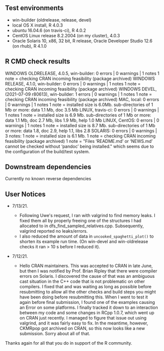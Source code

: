 ## Test environments

* win-builder (oldrelease, release, devel)
* local OS X install, R 4.0.3
* ubuntu 16.04.6 (on travis-ci), R 4.0.2
* CentOS Linux release 8.2.2004 (on my cluster), 4.0.3 
* Oracle Solaris 10, x86, 32 bit, R release, Oracle Developer Studio 12.6 (on rhub), R 4.1.0


## R CMD check results

WINDOWS OLDRELEASE, 4.0.5, win-builder: 0 errors | 0 warnings | 1 notes
  1 note = checking CRAN incoming feasibility (package archived)
WINDOWS RELEASE, 4.1.0, win-builder: 0 errors | 0 warnings | 1 notes
  1 note = checking CRAN incoming feasibility (package archived)
WINDOWS DEVEL, (2021-07-09 r80613), win-builder: 1 errors | 0 warnings | 1 notes
  1 note = checking CRAN incoming feasibility (package archived)
MAC, local: 0 errors | 0 warnings | 1 notes
  1 note =  installed size is 6.0Mb. sub-directories of 1 Mb or more: data 1.1 Mb, doc 3.5 Mb
LINUX, travis-ci: 0 errors | 0 warnings | 1 notes
  1 note = installed size is 6.9 Mb. sub-directories of 1 Mb or more: data 1.1 Mb, doc 2.7 Mb, libs 1.9 Mb, help 1.0 Mb
LINUX, CentOS: 0 errors | 0 warnings | 1 notes
  1 note = installed size is 8.7 Mb. sub-directories of 1 Mb or more: data 1.8, doc 2.9, help 1.1, libs 2.8
SOLARIS: 0 errors | 0 warnings | 3 notes:
  1 note = installed size is 6.1 Mb.
  1 note = checking CRAN incoming feasibility (package archived)
  1 note = "Files ‘README.md’ or ‘NEWS.md’ cannot be checked without ‘pandoc’ being installed."
      which seems due to the configuration of the build/test system.



## Downstream dependencies

Currently no known reverse dependencies

## User Notices

* 7/13/21. 
    - Following Uwe's request, I ran with valgrind to find memory leaks. I fixed
    them all by properly freeing one of the structures I had allocated to in
    dfs_find_sampled_relatives.cpp.  Subsequently, valgrind reported no leaks/errors.
    - I also reduced the amount of data in `uncooked_spaghetti_plot()` to shorten
    its example run time.  (On win-devel and win-oldrelease checks it ran > 10 s before
    I reduced it).

* 7/12/21. 
    - Hello CRAN maintainers.  This was accepted to CRAN in late June, but then
    I was notified by Prof. Brian Ripley that there were compiler errors on Solaris.
    I discovered the cause of that was an ambiguous cast situation in the C++ code that
    is not problematic on other compilers.  I fixed that and was waiting as long as
    possible before resubmitting to allow all the other checks and build steps
    you might have been doing
    before resubmitting this.  When I went to test it again before final submission,
    I found one of the examples causing an Error on some platforms.  I finally
    tracked it down to an interaction between my code and some changes in RCpp 1.0.7,
    which went up on CRAN just recently.  I managed to figure that issue out using valgrind,
    and it was fairly easy to fix.   In the meantime, however, CKMRpop got archived on CRAN,
    so this now looks like a new submission.  Sorry about all of that.

Thanks again for all that you do in support of the R community.



